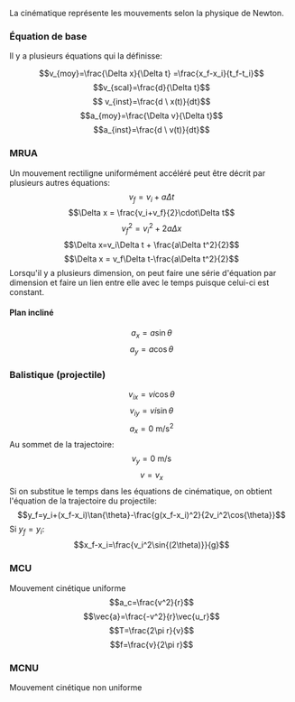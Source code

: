 La cinématique représente les mouvements selon la physique de Newton. 
### Équation de base
Il y a plusieurs équations qui la définisse:

$$v_{moy}=\frac{\Delta x}{\Delta t}  =\frac{x_f-x_i}{t_f-t_i}$$
$$v_{scal}=\frac{d}{\Delta t}$$
$$ v_{inst}=\frac{d \ x(t)}{dt}$$
$$a_{moy}=\frac{\Delta v}{\Delta t}$$
$$a_{inst}=\frac{d \ v(t)}{dt}$$
### MRUA
Un mouvement rectiligne uniformément accéléré peut être décrit par plusieurs autres équations:
$$v_f=v_i+a\Delta t$$
$$\Delta x = \frac{v_i+v_f}{2}\cdot\Delta t$$
$$v_f^2=v_i^2+2a\Delta x$$
$$\Delta x=v_i\Delta t + \frac{a\Delta t^2}{2}$$
$$\Delta x = v_f\Delta t-\frac{a\Delta t^2}{2}$$
Lorsqu'il y a plusieurs dimension, on peut faire une série d'équation par dimension et faire un lien entre elle avec le temps puisque celui-ci est constant.
#### Plan incliné
$$a_x=a\sin{\theta}$$
$$a_y=a\cos{\theta}$$

### Balistique (projectile)
$$v_{ix}=vi\cos{\theta}$$
$$v_{iy}=vi\sin{\theta}$$
$$a_x=0 \ \mathrm{m/s}^2$$
Au sommet de la trajectoire:
$$v_y=0 \ \mathrm{m/s}$$
$$v=v_x$$
Si on substitue le temps dans les équations de cinématique, on obtient l'équation de la trajectoire du projectile:
$$y_f=y_i+(x_f-x_i)\tan{\theta}-\frac{g(x_f-x_i)^2}{2v_i^2\cos{\theta}}$$
Si $y_f=y_i$:
$$x_f-x_i=\frac{v_i^2\sin{(2\theta)}}{g}$$
### MCU
Mouvement cinétique uniforme
$$a_c=\frac{v^2}{r}$$
$$\vec{a}=\frac{-v^2}{r}\vec{u_r}$$
$$T=\frac{2\pi r}{v}$$
$$f=\frac{v}{2\pi r}$$
### MCNU
Mouvement cinétique non uniforme
